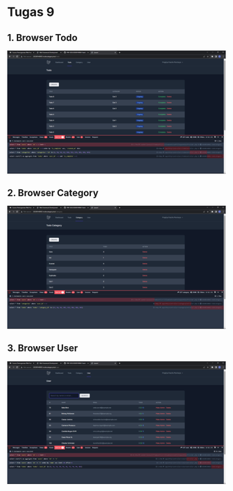 # Tugas 9

## 1. Browser Todo

![Alt text](<screenshot/tugas9/Screenshot%20(303).png>)

## 2. Browser Category

![Alt text](<screenshot/tugas9/Screenshot%20(304).png>)

## 3. Browser User

![Alt text](<screenshot/tugas9/Screenshot%20(305).png>)
